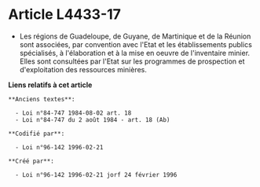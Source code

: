 # Article L4433-17

- Les régions de Guadeloupe, de Guyane, de Martinique et de la Réunion sont associées, par convention avec l'Etat et les
établissements publics spécialisés, à l'élaboration et à la mise en oeuvre de l'inventaire minier. Elles sont consultées par
l'Etat sur les programmes de prospection et d'exploitation des ressources minières.

**Liens relatifs à cet article**

	**Anciens textes**:

	  - Loi n°84-747 1984-08-02 art. 18
	  - Loi n°84-747 du 2 août 1984 - art. 18 (Ab)

	**Codifié par**:

	  - Loi n°96-142 1996-02-21

	**Créé par**:

	  - Loi n°96-142 1996-02-21 jorf 24 février 1996
